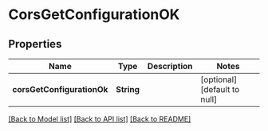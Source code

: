 # CorsGetConfigurationOK

## Properties

| Name                       | Type       | Description | Notes                        |
| -------------------------- | ---------- | ----------- | ---------------------------- |
| **corsGetConfigurationOk** | **String** |             | [optional] [default to null] |

[[Back to Model list]](../README.md#documentation-for-models) [[Back to API list]](../README.md#documentation-for-api-endpoints) [[Back to README]](../README.md)
